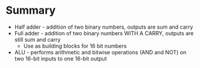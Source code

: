 # Summary

- Half adder - addition of two binary numbers, outputs are sum and carry
- Full adder - addition of two binary numbers WITH A CARRY, outputs are still sum and carry
    - Use as building blocks for 16 bit numbers
- ALU - performs arithmetic and bitwise operations (AND and NOT) on two 16-bit inputs to one 16-bit output


